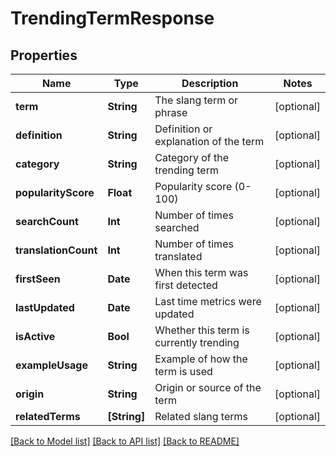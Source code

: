 # TrendingTermResponse

## Properties
Name | Type | Description | Notes
------------ | ------------- | ------------- | -------------
**term** | **String** | The slang term or phrase | [optional] 
**definition** | **String** | Definition or explanation of the term | [optional] 
**category** | **String** | Category of the trending term | [optional] 
**popularityScore** | **Float** | Popularity score (0-100) | [optional] 
**searchCount** | **Int** | Number of times searched | [optional] 
**translationCount** | **Int** | Number of times translated | [optional] 
**firstSeen** | **Date** | When this term was first detected | [optional] 
**lastUpdated** | **Date** | Last time metrics were updated | [optional] 
**isActive** | **Bool** | Whether this term is currently trending | [optional] 
**exampleUsage** | **String** | Example of how the term is used | [optional] 
**origin** | **String** | Origin or source of the term | [optional] 
**relatedTerms** | **[String]** | Related slang terms | [optional] 

[[Back to Model list]](../README.md#documentation-for-models) [[Back to API list]](../README.md#documentation-for-api-endpoints) [[Back to README]](../README.md)


